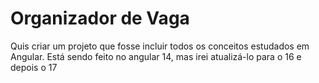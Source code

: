 # Organizador de Vaga
Quis criar um projeto que fosse incluir todos os conceitos estudados em Angular. Está sendo feito no angular 14, mas irei atualizá-lo para o 16 e depois o 17
